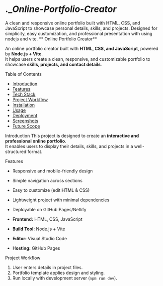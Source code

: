 # .__Online-_Portfolio-_Creator___
A clean and responsive online portfolio built with HTML, CSS, and JavaScript to showcase personal details, skills, and projects. Designed for simplicity, easy customization, and professional presentation with using nodejs and vite.
** Online Portfolio Creator**

An online portfolio creator built with **HTML, CSS, and JavaScript**, powered by **Node.js + Vite**.  
It helps users create a clean, responsive, and customizable portfolio to showcase **skills, projects, and contact details**.



 Table of Contents
- [Introduction](#introduction)
- [Features](#features)
- [Tech Stack](#tech-stack)
- [Project Workflow](#project-workflow)
- [Installation](#installation)
- [Usage](#usage)
- [Deployment](#deployment)
- [Screenshots](#screenshots)
- [Future Scope](#future-scope)



 Introduction
This project is designed to create an **interactive and professional online portfolio**.  
It enables users to display their details, skills, and projects in a well-structured format.  



 Features
- Responsive and mobile-friendly design  
- Simple navigation across sections  
- Easy to customize (edit HTML & CSS)  
- Lightweight project with minimal dependencies  
- Deployable on GitHub Pages/Netlify  


- **Frontend:** HTML, CSS, JavaScript  
- **Build Tool:** Node.js + Vite  
- **Editor:** Visual Studio Code  
- **Hosting:** GitHub Pages  


 Project Workflow
1. User enters details in project files.  
2. Portfolio template applies design and styling.  
3. Run locally with development server (`npm run dev`).  
  



